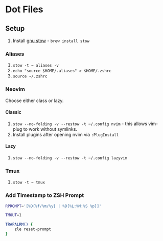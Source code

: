 # Dot Files

## Setup

1. Install [gnu stow](https://www.gnu.org/software/stow/) - `brew install stow`

### Aliases

  1. `stow -t ~ aliases -v`
  1. `echo "source $HOME/.aliases" > $HOME/.zshrc`
  1. `source ~/.zshrc`

### Neovim

Choose either class or lazy.

#### Classic

  1. `stow --no-folding -v --restow -t ~/.config nvim` - this allows vim-plug to work without symlinks.
  1. Install plugins after opening nvim via `:PlugInstall`

#### Lazy

  1. `stow --no-folding -v --restow -t ~/.config lazyvim`

### Tmux

  1. `stow -t ~ tmux`

### Add Timestamp to ZSH Prompt

```bash
RPROMPT='[%D{%f/%m/%y} | %D{%L:%M:%S %p}]'

TMOUT=1

TRAPALRM() {
    zle reset-prompt
}
```
